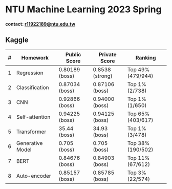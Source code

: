 # NTU Machine Learning 2023 Spring

#### contact: r11922189@ntu.edu.tw

## Kaggle

| # | Homework | Public Score | Private Score | Ranking |
| - | -------- | ------------ | ------------- | ------- |
| 1 | Regression | 0.80189 (boss) | 0.8538 (strong) | Top 49% (479/944) |
| 2 | Classification | 0.87034 (boss) | 0.87106 (boss) | Top 1% (2/738) |
| 3 | CNN | 0.92866 (boss) | 0.94000 (boss) | Top 1% (1/650) |
| 4 | Self-attention | 0.94225 (boss) | 0.94125 (boss) | Top 65% (403/617) |
| 5 | Transformer | 35.44 (boss) | 34.93 (boss) | Top 1% (3/478) |
| 6 | Generative Model | 0.705 (boss) | 0.705 (boss) | Top 38% (190/502) | 
| 7 | BERT | 0.84676 (boss) | 0.84903 (boss) | Top 11% (67/612) |
| 8 | Auto-encoder | 0.85157 (boss) | 0.85785 (boss) | Top 3% (22/574) |